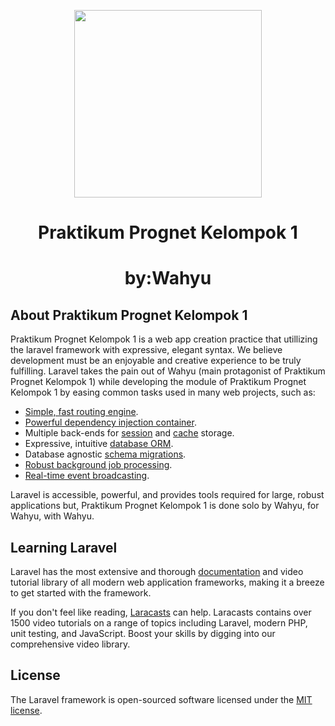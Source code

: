 <p align="center"><img src="https://3.bp.blogspot.com/-IUyIJZ9hT_Y/WLtq_FlHT4I/AAAAAAAAF8o/EWrqnNUTWBQ_H2Jxv9MRv-zPVLv1r26mgCLcB/s1600/logo-teknologi-informasi-universitas-udayana-ti-unud-jhonarendra.png" width="300"></p>

<h1 align="center">Praktikum Prognet Kelompok 1</h1>
<h1 align="center">by:Wahyu</h1>


## About Praktikum Prognet Kelompok 1

Praktikum Prognet Kelompok 1 is a web app creation practice that utillizing the laravel framework with expressive, elegant syntax. We believe development must be an enjoyable and creative experience to be truly fulfilling. Laravel takes the pain out of Wahyu (main protagonist of Praktikum Prognet Kelompok 1) while developing the module of Praktikum Prognet Kelompok 1 by easing common tasks used in many web projects, such as:

- [Simple, fast routing engine](https://laravel.com/docs/routing).
- [Powerful dependency injection container](https://laravel.com/docs/container).
- Multiple back-ends for [session](https://laravel.com/docs/session) and [cache](https://laravel.com/docs/cache) storage.
- Expressive, intuitive [database ORM](https://laravel.com/docs/eloquent).
- Database agnostic [schema migrations](https://laravel.com/docs/migrations).
- [Robust background job processing](https://laravel.com/docs/queues).
- [Real-time event broadcasting](https://laravel.com/docs/broadcasting).

Laravel is accessible, powerful, and provides tools required for large, robust applications but, Praktikum Prognet Kelompok 1 is done solo by Wahyu, for Wahyu, with Wahyu.

## Learning Laravel

Laravel has the most extensive and thorough [documentation](https://laravel.com/docs) and video tutorial library of all modern web application frameworks, making it a breeze to get started with the framework.

If you don't feel like reading, [Laracasts](https://laracasts.com) can help. Laracasts contains over 1500 video tutorials on a range of topics including Laravel, modern PHP, unit testing, and JavaScript. Boost your skills by digging into our comprehensive video library.


## License

The Laravel framework is open-sourced software licensed under the [MIT license](https://opensource.org/licenses/MIT).
